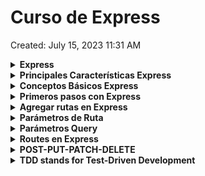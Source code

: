 # Curso de Express

Created: July 15, 2023 11:31 AM

<details>
<summary><b>Express</b></summary>

Express.js es un marco de aplicación web rápido y minimalista para Node.js. Es una capa adicional construida sobre el módulo **`http`** de Node.js que simplifica la creación de aplicaciones web y la implementación de servidores.

El propósito principal de Express.js es simplificar el desarrollo de aplicaciones web en Node.js. Al proporcionar un marco de aplicación web minimalista y flexible, Express.js ofrece una serie de beneficios y características que hacen que el proceso de desarrollo sea más rápido y eficiente.
</details>

<details>
<summary><b>Principales Características Express</b></summary>

1. **Enrutamiento sencillo**: Express.js facilita la definición de rutas y el manejo de solicitudes HTTP. Puedes crear rutas para diferentes métodos HTTP (GET, POST, PUT, DELETE) y definir cómo manejar cada una de ellas.
2. **Middleware**: Express.js utiliza middleware para realizar funciones intermedias entre las solicitudes y las respuestas. Puedes utilizar middleware para procesar datos, autenticar usuarios, registrar solicitudes, gestionar sesiones y más. Los middleware se pueden encadenar y ejecutar en un orden específico.
3. **Renderización de vistas**: Express.js admite la renderización de vistas utilizando motores de plantillas como EJS, Pug (anteriormente conocido como Jade), Handlebars, entre otros. Esto facilita la generación de páginas HTML dinámicas con datos provenientes del servidor.
4. **Manejo de solicitudes y respuestas**: Express.js proporciona métodos y propiedades para manipular solicitudes y respuestas de manera eficiente. Puedes acceder a los parámetros de ruta, datos de formulario, encabezados, cookies y más.
5. **Gestión de sesiones y cookies**: Express.js facilita el manejo de sesiones y cookies en aplicaciones web. Puedes configurar y administrar sesiones de usuario, almacenar información en cookies y establecer políticas de seguridad relacionadas con las sesiones y las cookies.
6. **Integración con bases de datos**: Express.js no impone una capa específica para la interacción con bases de datos, lo que te permite elegir la base de datos que mejor se adapte a tus necesidades. Puedes integrar Express.js con bases de datos relacionales (como MySQL, PostgreSQL) o bases de datos NoSQL (como MongoDB).
</details>

<details>
<summary><b>Conceptos Básicos Express</b></summary>

1. **CRUD**: CRUD es un acrónimo que representa las operaciones básicas realizadas en aplicaciones que interactúan con bases de datos o almacenan datos. Significa Create (Crear), Read (Leer), Update (Actualizar) y Delete (Eliminar). Estas operaciones corresponden a las acciones para crear, leer, actualizar y eliminar datos. En Express.js, puedes implementar estas operaciones utilizando los métodos HTTP correspondientes.
2. **Comparación CRUD con métodos HTTP**: Los métodos HTTP tienen una correspondencia directa con las operaciones CRUD. A continuación se muestra una comparación entre los métodos HTTP comunes y las operaciones CRUD:
    - **POST**: Se utiliza para crear nuevos datos. Equivalente a la operación "Create" en CRUD.
    - **GET**: Se utiliza para leer o recuperar datos existentes. Equivalente a la operación "Read" en CRUD.
    - **PUT/PATCH**: Se utiliza para actualizar datos existentes. Equivalente a la operación "Update" en CRUD.
    - **DELETE**: Se utiliza para eliminar datos existentes. Equivalente a la operación "Delete" en CRUD.
3. **API**: API (Application Programming Interface) es un conjunto de reglas y protocolos que permiten a las aplicaciones comunicarse entre sí. En el contexto de Express.js, una API se refiere a la interfaz que expone un conjunto de rutas y métodos HTTP para que otras aplicaciones o servicios puedan interactuar con ella y realizar operaciones en los datos.
4. **REST**: REST (Representational State Transfer) es un estilo de arquitectura de software que define un conjunto de principios y restricciones para el diseño de servicios web. En una API REST, los recursos se representan como objetos o entidades y se accede a ellos a través de URLs específicas. Las operaciones se realizan utilizando los métodos HTTP correspondientes (GET, POST, PUT, DELETE) y la API sigue los principios de REST.
5. **RESTful API**: Una API RESTful es una API que sigue los principios y restricciones de REST. Esto implica que la API utiliza métodos HTTP para realizar operaciones en los recursos, utiliza URLs descriptivas para acceder a los recursos y utiliza códigos de estado y respuestas consistentes.
</details>

<details>
<summary><b>Primeros pasos con Express</b></summary>

Para comenzar con Express.js y dar tus primeros pasos, sigue estos pasos:

1. Crea un nuevo directorio para tu proyecto y navega hasta él en tu terminal o línea de comandos.
2. Inicializa un nuevo proyecto de Node.js ejecutando el siguiente comando:
    
    ```bash
    npm init -y
    
    ```
    
    Esto creará un archivo **`package.json`** con la configuración predeterminada.
    
3. Instala Express.js ejecutando el siguiente comando:
    
    ```bash
    npm install express
    
    ```
    
    Esto instalará Express.js en tu proyecto y agregará una entrada en el archivo **`package.json`** para la dependencia de Express.js.
    
4. Crea un archivo **`app.js`** en el directorio de tu proyecto.
5. Abre el archivo **`app.js`** en tu editor de código y comienza a escribir el código de tu aplicación Express.js. Aquí tienes un ejemplo básico para empezar:
    
    ```jsx
    const express = require('express');
    const app = express();
    
    // Ruta de inicio
    app.get('/', (req, res) => {
      res.send('¡Hola, Express!');
    });
    
    const PORT = process.env.PORT || 3000;
    
    app.listen(PORT, () =>{
      console.log(`El servidor está escuchando en el puerto ${PORT}...`)
    } );
    
    ```
    
    En este ejemplo, estamos importando el módulo Express, creando una aplicación de Express y definiendo una ruta de inicio (**`/`**) que responde con el mensaje "¡Hola, Express!".
    
6. Guarda el archivo **`app.js`**.
7. En tu terminal o línea de comandos, ejecuta el siguiente comando para iniciar tu aplicación:
    
    ```bash
    nodemon app.js
    
    ```
    
    Esto iniciará tu aplicación y mostrará un mensaje indicando que el servidor está escuchando en el puerto 3000.
    
8. Abre tu navegador web y visita **`http://localhost:3000`**. Deberías ver el mensaje "¡Hola, Express!".

</details>

<details>
<summary><b>Agregar rutas en Express</b></summary>

Para agregar rutas en Express.js, puedes utilizar los métodos de enrutamiento proporcionados por el objeto de aplicación (**`app`**) de Express. Estos métodos te permiten definir las rutas y manejar las solicitudes entrantes.

Aquí tienes un ejemplo de cómo agregar rutas en Express.js:

```jsx
const express = require('express');
const app = express();

// Ruta de inicio
app.get('/', (req, res) => {
  res.send('¡Hola, Express!');
});

// Ruta para la página "Acerca de"
app.get('/acerca', (req, res) => {
  res.send('Esta es la página Acerca de');
});

// Ruta para el perfil de usuario
app.get('/perfil/:id', (req, res) => {
  const userId = req.params.id;
  res.send(`Perfil del usuario ${userId}`);
});

// Ruta para manejar una solicitud POST
app.post('/formulario', (req, res) => {
  res.send('Datos del formulario recibidos');
});

// Ruta para manejar una solicitud DELETE
app.delete('/usuarios/:id', (req, res) => {
  const userId = req.params.id;
  res.send(`Eliminar usuario ${userId}`);
});

// Escucha en el puerto 3000
app.listen(3000, () => {
  console.log('El servidor está escuchando en el puerto 3000');
});

```

En este ejemplo, se utilizan varios métodos de enrutamiento:

- **`app.get(path, callback)`**: Define una ruta para las solicitudes GET. El primer argumento (**`path`**) es la ruta de la URL y el segundo argumento (**`callback`**) es una función que se ejecuta cuando se recibe una solicitud GET para esa ruta.
- **`app.post(path, callback)`**: Define una ruta para las solicitudes POST. Funciona de manera similar a **`app.get()`**, pero para solicitudes POST.
- **`app.delete(path, callback)`**: Define una ruta para las solicitudes DELETE. Funciona de manera similar a **`app.get()`**, pero para solicitudes DELETE.
- Parámetros de ruta: Puedes utilizar **`:`** seguido del nombre del parámetro en la definición de ruta para crear rutas dinámicas. Los valores de estos parámetros se pueden acceder en la función de controlador a través de **`req.params`**.

Es importante destacar que el orden de las definiciones de ruta es significativo. Express.js coincidirá con la primera ruta que coincida con la solicitud entrante. Por lo tanto, es recomendable definir las rutas más específicas antes de las rutas más generales.

Con estos métodos de enrutamiento, puedes definir rutas para diferentes URL y métodos HTTP, y luego proporcionar la lógica de manejo de la solicitud en las funciones de controlador correspondientes.
</details>

<details>
<summary><b>Parámetros de Ruta</b></summary>

En Express.js, puedes utilizar parámetros de ruta para crear rutas dinámicas que capturan valores específicos en la URL. Los parámetros de ruta se definen utilizando **`:`** seguido del nombre del parámetro en la definición de la ruta.

Aquí tienes un ejemplo de cómo utilizar parámetros de ruta en Express.js:

```jsx
const express = require('express');
const app = express();

// Ruta con parámetro de ruta
app.get('/usuarios/:id', (req, res) => {
  const userId = req.params.id;
  res.send(`Perfil del usuario ${userId}`);
});

// Ruta con múltiples parámetros de ruta
app.get('/productos/:categoria/:id', (req, res) => {
  const categoria = req.params.categoria;
  const productId = req.params.id;
  res.send(`Producto de la categoría ${categoria} con ID ${productId}`);
});

// Escucha en el puerto 3000
app.listen(3000, () => {
  console.log('El servidor está escuchando en el puerto 3000');
});

```

En el primer ejemplo, se define una ruta **`/usuarios/:id`**. Cuando se accede a una URL como **`/usuarios/123`**, el valor **`123`** se captura como el parámetro **`id`** y se puede acceder a él en la función de controlador utilizando **`req.params.id`**.

En el segundo ejemplo, se define una ruta **`/productos/:categoria/:id`**. Cuando se accede a una URL como **`/productos/electronica/456`**, los valores **`electronica`** y **`456`** se capturan como los parámetros **`categoria`** e **`id`**, respectivamente. Se pueden acceder a estos valores en la función de controlador utilizando **`req.params.categoria`** y **`req.params.id`**.

Puedes utilizar tantos parámetros de ruta como desees en una ruta y acceder a ellos en el controlador de la misma manera.

Los parámetros de ruta son una forma útil de capturar valores variables en la URL y utilizarlos en la lógica de manejo de la solicitud. Son especialmente útiles cuando tienes rutas que siguen un patrón común, pero con valores diferentes.
</details>

<details>
<summary><b>Parámetros Query</b></summary>

En Express.js, los parámetros de consulta (query parameters) son una forma de enviar datos en la URL como parte de una solicitud GET. Estos parámetros se agregan a la URL después del signo de interrogación (**`?`**) y se componen de pares clave-valor separados por el símbolo ampersand (**`&`**).

Aquí tienes un ejemplo de cómo utilizar parámetros de consulta en Express.js:

```jsx
const express = require('express');
const app = express();

// Ruta con parámetros de consulta
app.get('/buscar', (req, res) => {
  const query = req.query;
  res.send(`Búsqueda: ${query.q}, Página: ${query.page}`);
});

// Escucha en el puerto 3000
app.listen(3000, () => {
  console.log('El servidor está escuchando en el puerto 3000');
});

```

En este ejemplo, se define una ruta **`/buscar`** que espera parámetros de consulta. Cuando se accede a una URL como **`/buscar?q=Express&page=1`**, los parámetros de consulta **`q`** y **`page`** se capturan en el objeto **`req.query`**. Puedes acceder a estos valores y utilizarlos en la lógica de manejo de la solicitud.

En el código anterior, se utiliza **`req.query.q`** para acceder al valor del parámetro **`q`** y **`req.query.page`** para acceder al valor del parámetro **`page`**. Puedes realizar cualquier lógica adicional basada en estos valores.

Los parámetros de consulta son útiles cuando deseas proporcionar opciones adicionales o filtros en una solicitud GET. Pueden ser utilizados para paginación, filtrado, ordenamiento y más. En Express.js, puedes acceder a los parámetros de consulta a través del objeto **`req.query`** en las rutas correspondientes.
</details>

<details>
<summary><b>Routes en Express</b></summary>

En Express.js, las rutas son utilizadas para definir cómo se manejarán las solicitudes HTTP en tu aplicación. Las rutas determinan la URL a la que se accede y la función de controlador que se ejecutará cuando se haga una solicitud a esa URL.

Para crear rutas en Express.js, puedes utilizar el objeto **`Router`** proporcionado por el framework. Aquí tienes un ejemplo de cómo definir rutas utilizando Express.js:

1. Crea un archivo **`routes.js`** en tu proyecto:
    
    ```jsx
    const express = require('express');
    const router = express.Router();
    
    // Ruta de inicio
    router.get('/', (req, res) => {
      res.send('¡Hola, Express!');
    });
    
    // Ruta para la página "Acerca de"
    router.get('/about', (req, res) => {
      res.send('Esta es la página Acerca de');
    });
    
    module.exports = router;
    
    ```
    
2. Luego, en tu archivo principal (por ejemplo, **`app.js`**), importa el archivo de rutas y úsalo como middleware:
    
    ```jsx
    const express = require('express');
    const routes = require('./routes');
    
    const app = express();
    
    // Usar las rutas definidas en routes.js
    app.use('/', routes);
    
    // Resto del código de configuración de la aplicación...
    
    // Escucha en el puerto 3000
    app.listen(3000, () => {
      console.log('El servidor está escuchando en el puerto 3000');
    });
    
    ```
    

En este ejemplo, se crea un archivo **`routes.js`** donde se definen las rutas utilizando el objeto **`Router`** de Express. Luego, en el archivo principal, se importa el archivo de rutas y se utiliza como middleware en la aplicación principal usando **`app.use('/', routes)`**.

En **`routes.js`**, se definen dos rutas: una ruta para la URL raíz (**`/`**) y una ruta para la URL **`/about`**. Cada ruta tiene un método HTTP específico (**`get`** en este caso) y una función de controlador que se ejecutará cuando se haga una solicitud a esa ruta.

Utilizando este enfoque, puedes organizar tus rutas en archivos separados y luego utilizarlos en tu aplicación principal. Esto ayuda a mantener un código limpio y modular, especialmente cuando tienes muchas rutas en tu aplicación.
</details>

<details>
<summary><b>POST-PUT-PATCH-DELETE</b></summary>

Aquí tienes ejemplos básicos de cómo utilizar los métodos **`POST`**, **`PUT`**, **`PATCH`** y **`DELETE`** en Express.js:

1. **POST**:
    
    ```jsx
    // Ejemplo de manejo de una solicitud POST en Express.js
    app.post('/usuarios', (req, res) => {
      // Recibir datos enviados en el cuerpo de la solicitud
      const nuevoUsuario = req.body;
    
      // Lógica para crear un nuevo usuario en la base de datos
      // ...
    
      // Enviar respuesta al cliente
      res.status(201).json({ mensaje: 'Usuario creado exitosamente' });
    });
    
    ```
    
2. **PUT**:
    
    ```jsx
    // Ejemplo de manejo de una solicitud PUT en Express.js
    app.put('/usuarios/:id', (req, res) => {
      const idUsuario = req.params.id;
      const datosActualizados = req.body;
    
      // Lógica para actualizar los datos del usuario con el ID especificado
      // ...
    
      res.json({ mensaje: 'Usuario actualizado exitosamente' });
    });
    
    ```
    
3. **PATCH**:
    
    ```jsx
    // Ejemplo de manejo de una solicitud PATCH en Express.js
    app.patch('/usuarios/:id', (req, res) => {
      const idUsuario = req.params.id;
      const datosParciales = req.body;
    
      // Lógica para aplicar actualizaciones parciales a los datos del usuario con el ID especificado
      // ...
    
      res.json({ mensaje: 'Actualización parcial exitosa' });
    });
    
    ```
    
4. **DELETE**:
    
    ```jsx
    // Ejemplo de manejo de una solicitud DELETE en Express.js
    app.delete('/usuarios/:id', (req, res) => {
      const idUsuario = req.params.id;
    
      // Lógica para eliminar el usuario con el ID especificado
      // ...
    
      res.json({ mensaje: 'Usuario eliminado exitosamente' });
    });
    
    ```
    

Estos son ejemplos básicos para manejar las solicitudes **`POST`**, **`PUT`**, **`PATCH`** y **`DELETE`** en Express.js. Ten en cuenta que en cada ejemplo se asume que se está utilizando el middleware **`body-parser`** o alguna otra solución para analizar el cuerpo de la solicitud (**`req.body`**). Además, estos ejemplos son simplificados y no incluyen la lógica real para crear, actualizar o eliminar datos en una base de datos.
</details>

<details>
<summary><b>TDD stands for Test-Driven Development</b></summary>
Test-Driven Development (TDD) is a software development approach where tests are written before the actual code implementation. The TDD cycle typically follows these steps:

1. **Write a Test**: First, you write a test that defines the expected behavior of a specific piece of code. This test will initially fail because the code has not been implemented yet.

2. **Write the Code**: Next, you write the minimal code necessary to make the test pass. The focus is on making the test pass, not on writing the full implementation.

3. **Run the Test**: Run all the tests, including the newly written one, to ensure that it passes without breaking existing functionality.

4. **Refactor**: If necessary, refactor the code to improve its design and maintainability while keeping all the tests passing.

5. **Repeat**: Repeat the process by writing another test for a new piece of functionality or refining an existing test. Continue this cycle iteratively until all the desired features are implemented.

## Best Practices of TDD

1. **Start with Small Tests**: Begin with simple and isolated test cases that focus on specific functionality.
2. **Run Tests Frequently**: Run the test suite regularly to ensure that all tests are passing at each step.
3. **Red-Green-Refactor**: Follow the red-green-refactor pattern to incrementally build and improve the codebase.
4. **Keep Tests Independent**: Tests should not rely on the state or results of other tests to ensure independence.
5. **Test Edge Cases**: Include test cases that cover boundary conditions and corner cases to ensure robustness.
6. **Test Failure Scenarios**: Test how the code behaves in error or failure scenarios.
7. **Maintain Good Test Coverage**: Aim for high test coverage to minimize the chance of regressions.

</details>
